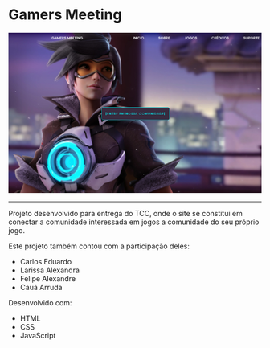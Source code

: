 # Gamers Meeting

![layout-principal](img/layout.png)

----

Projeto desenvolvido para entrega do TCC, onde o site se constitui em conectar a comunidade interessada em jogos a comunidade do seu próprio jogo.

Este projeto também contou com a participação deles: 

- Carlos Eduardo
- Larissa Alexandra
- Felipe Alexandre
- Cauã Arruda

Desenvolvido com: 

- HTML
- CSS
- JavaScript